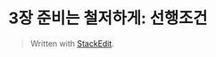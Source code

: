 # 3장 준비는 철저하게: 선행조건




> Written with [StackEdit](https://stackedit.io/).
<!--stackedit_data:
eyJoaXN0b3J5IjpbLTE1MjQzOTgyMF19
-->